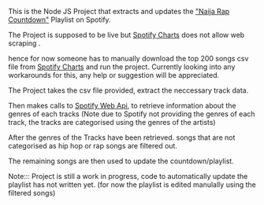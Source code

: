 This is the Node JS Project that extracts and updates the ["Naija Rap Countdown"](https://open.spotify.com/playlist/1F0OT9u0RJ7qBwkB7bRo2O?si=SfZN8h-ZQ2aJU51gIfkRiw) Playlist on Spotify.



The Project is supposed to be live but [Spotify Charts](https://charts.spotify.com/) does not allow web scraping . 

hence for now someone has to manually download the top 200 songs csv file from [Spotify Charts](https://charts.spotify.com/) and run the project. 
Currently looking into any workarounds for this, any help or suggestion will be appreciated. 

The Project takes the csv file provided, extract the neccessary track data. 

Then makes calls to [Spotify Web Api](https://developer.spotify.com/documentation/web-api), to retrieve information about the genres of each tracks
(Note due to Spotify not providing the genres of each track, the tracks are categorised using the genres of the artists)

After the genres of the Tracks have been retrieved. songs that are not categorised as hip hop or rap songs are filtered out. 

The remaining songs are then used to update the countdown/playlist. 

Note::: Project is still a work in progress, code to automatically update the playlist has not written yet. 
(for now the playlist is edited manulally using the filtered songs)
